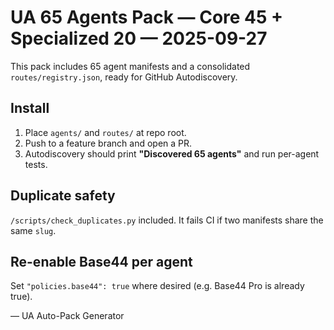 # UA 65 Agents Pack — Core 45 + Specialized 20 — 2025-09-27

This pack includes 65 agent manifests and a consolidated `routes/registry.json`, ready for GitHub Autodiscovery.

## Install
1. Place `agents/` and `routes/` at repo root.
2. Push to a feature branch and open a PR.
3. Autodiscovery should print **"Discovered 65 agents"** and run per-agent tests.

## Duplicate safety
`/scripts/check_duplicates.py` included. It fails CI if two manifests share the same `slug`.

## Re-enable Base44 per agent
Set `"policies.base44": true` where desired (e.g. Base44 Pro is already true).

— UA Auto-Pack Generator
